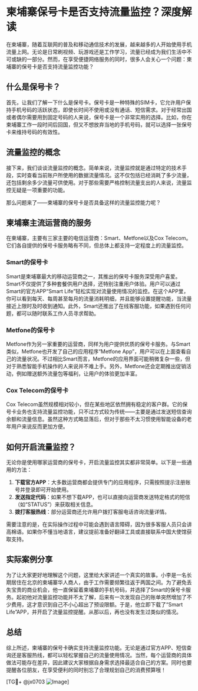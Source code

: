 # 柬埔寨保号卡是否支持流量监控？深度解读

在柬埔寨，随着互联网的普及和移动通信技术的发展，越来越多的人开始使用手机流量上网。无论是日常刷视频、玩游戏还是工作学习，流量已经成为我们生活中不可或缺的一部分。然而，在享受便捷网络服务的同时，很多人会关心一个问题：柬埔寨的保号卡是否支持流量监控功能？

## 什么是保号卡？

首先，让我们了解一下什么是保号卡。保号卡是一种特殊的SIM卡，它允许用户保持手机号码的活跃状态，即使长时间不使用或没有通话、短信需求。对于经常出国或者偶尔需要用到固定号码的人来说，保号卡是一个非常实用的选择。比如，你在柬埔寨工作一段时间后回国，但又不想放弃当地的手机号码，就可以选择一张保号卡来维持号码的有效性。

## 流量监控的概念

接下来，我们谈谈流量监控的概念。简单来说，流量监控就是通过特定的技术手段，实时查看当前账户所使用的数据流量情况。这不仅包括已经消耗了多少流量，还包括剩余多少流量可供使用。对于那些需要严格控制流量支出的人来说，流量监控无疑是一项重要的功能。

那么问题来了——柬埔寨的保号卡是否具备这样的流量监控能力呢？

## 柬埔寨主流运营商的服务

在柬埔寨，主要有三家主要的电信运营商：Smart、Metfone以及Cox Telecom。它们各自提供的保号卡服务略有不同，但总体上都支持一定程度上的流量监控。

### Smart的保号卡
Smart是柬埔寨最大的移动运营商之一，其推出的保号卡服务深受用户喜爱。Smart不仅提供了多种套餐供用户选择，还特别注重用户体验。用户可以通过Smart的官方APP“Smart Life”轻松实现对流量使用情况的监控。在这个APP里，你可以看到每天、每周甚至每月的流量消耗明细，并且能够设置提醒功能，当流量接近上限时及时收到通知。此外，Smart还推出了在线客服功能，如果遇到任何问题，都可以随时联系工作人员寻求帮助。

### Metfone的保号卡
Metfone作为另一家重要的运营商，同样为用户提供优质的保号卡服务。与Smart类似，Metfone也开发了自己的应用程序“Metfone App”，用户可以在上面查看自己的流量状况。不过相比Smart而言，Metfone的应用界面可能稍微复杂一些，但对于熟悉智能手机操作的人来说并不难上手。另外，Metfone还会定期推出促销活动，例如赠送额外流量包等福利，让用户的体验更加丰富。

### Cox Telecom的保号卡
Cox Telecom虽然规模相对较小，但在某些地区依然拥有稳定的客户群。它的保号卡业务也支持流量监控功能，只不过方式较为传统——主要是通过发送短信查询余额和流量信息。虽然这种方式略显落后，但对于那些不太习惯使用智能设备的老年用户来说反而更加方便。

## 如何开启流量监控？

无论你是使用哪家运营商的保号卡，开启流量监控其实都非常简单。以下是一些通用的方法：

1. **下载官方APP**：大多数运营商都会提供专门的应用程序，只需按照提示注册账号并登录即可开始使用。
2. **发送指定代码**：如果不想下载APP，也可以直接向运营商发送特定格式的短信（如“STATUS”）来获取相关信息。
3. **拨打客服热线**：部分运营商还允许用户拨打客服电话咨询流量详情。

需要注意的是，在实际操作过程中可能会遇到语言障碍，因为很多客服人员只会讲高棉语。如果你不懂当地语言，建议提前准备好翻译工具或直接联系中国大使馆获取支持。

## 实际案例分享

为了让大家更好地理解这个问题，这里给大家讲述一个真实的故事。小李是一名长期居住在北京的柬埔寨华人商人，由于工作需要频繁往返于两国之间。为了避免丢失宝贵的商业机会，他一直保留着柬埔寨的手机号码，并选择了Smart的保号卡服务。起初他对流量监控功能并不太了解，后来有一次发现自己的账单突然增加了不少费用，这才意识到自己不小心超出了预设限额。于是，他立即下载了“Smart Life”APP，并开启了流量监控提醒。从那以后，再也没有发生过类似的情况。

## 总结

综上所述，柬埔寨的保号卡确实支持流量监控功能。无论是通过官方APP、短信查询还是客服热线，都可以轻松掌握自己的流量使用情况。当然，每个运营商的具体做法可能存在差异，因此建议大家根据自身需求选择最适合自己的方案。同时也要提醒各位朋友，在享受便利的同时别忘了合理规划自己的消费预算哦！

[TG💪+ @jx0703 ![Image](https://github.com/user-attachments/assets/dbca1d08-cadb-493c-b0ec-ad6f7a83f270)]